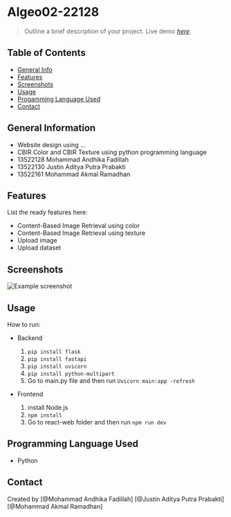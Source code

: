 # Algeo02-22128 
> Outline a brief description of your project.
> Live demo [_here_](https://www.example.com). <!-- If you have the project hosted somewhere, include the link here. -->

## Table of Contents
* [General Info](#general-information)
* [Features](#features)
* [Screenshots](#screenshots)
* [Usage](#usage)
* [Progamming Language Used](#programming-language-used)
* [Contact](#contact)
<!-- * [License](#license) -->


## General Information
- Website design using ...
- CBIR Color and CBIR Texture using python programming language
- 13522128 Mohammad Andhika Fadillah
- 13522130 Justin Aditya Putra Prabakti
- 13522161 Mohammad Akmal Ramadhan
<!-- You don't have to answer all the questions - just the ones relevant to your project. -->


## Features
List the ready features here:
- Content-Based Image Retrieval using color
- Content-Based Image Retrieval using texture
- Upload image
- Upload dataset


## Screenshots
![Example screenshot](./img/screenshot.png)
<!-- If you have screenshots you'd like to share, include them here. -->


## Usage
How to run:
- Backend
     1. `pip install flask`
     2. `pip install fastapi`
     3. `pip install uvicorn`
     4. `pip install python-multipart`
     5. Go to main.py file and then run `Uvicorn main:app -refresh`

- Frontend
     1. install Node.js
     2. `npm install`
     3. Go to react-web folder and then run `npm run dev`



## Programming Language Used
- Python


## Contact 
Created by [@Mohammad Andhika Fadillah] [@Justin Aditya Putra Prabakti] [@Mohammad Akmal Ramadhan]


<!-- Optional -->
<!-- ## License -->
<!-- This project is open source and available under the [... License](). -->

<!-- You don't have to include all sections - just the one's relevant to your project -->
